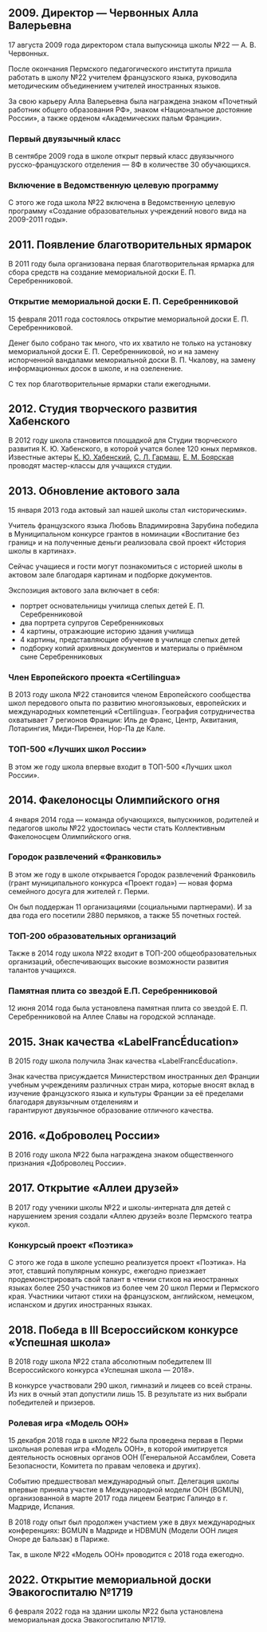 ## 2009. Директор — Червонных Алла Валерьевна

17 августа 2009 года директором стала выпускница школы №22 — А. В. Червонных.

После окончания Пермского педагогического института пришла работать в школу №22 учителем французского языка, руководила методическим объединением учителей иностранных языков. 

За свою карьеру Алла Валерьевна была награждена знаком «Почетный работник общего образования РФ», знаком «Национальное достояние России», а также орденом «Академических пальм Франции».

### Первый двуязычный класс

В сентябре 2009 года в школе открыт первый класс двуязычного русско-французского отделения — 8Ф в количестве 30 обучающихся.

### Включение в Ведомственную целевую программу

С этого же года школа №22 включена в Ведомственную целевую программу «Создание образовательных учреждений нового вида на 2009-2011 годы».

## 2011. Появление благотворительных ярмарок

В 2011 году была организована первая благотворительная ярмарка для сбора средств на создание мемориальной доски Е. П. Серебренниковой. 

### Открытие мемориальной доски Е. П. Серебренниковой

15 февраля 2011 года состоялось открытие мемориальной доски Е. П. Серебренниковой.

Денег было собрано так много, что их хватило не только на установку мемориальной доски Е. П. Серебренниковой, но и на замену испорченной вандалами мемориальной доски В. П. Чкалову, на замену информационных досок в школе, и на озеленение.

С тех пор благотворительные ярмарки стали ежегодными.

## 2012. Студия творческого развития Хабенского

В 2012 году школа становится площадкой для Студии творческого развития К. Ю. Хабенского, в которой учатся более 120 юных пермяков. Известные актеры [К. Ю. Хабенский](https://ru.wikipedia.org/wiki/%D0%A5%D0%B0%D0%B1%D0%B5%D0%BD%D1%81%D0%BA%D0%B8%D0%B9,_%D0%9A%D0%BE%D0%BD%D1%81%D1%82%D0%B0%D0%BD%D1%82%D0%B8%D0%BD_%D0%AE%D1%80%D1%8C%D0%B5%D0%B2%D0%B8%D1%87), [С. Л. Гармаш](https://ru.wikipedia.org/wiki/%D0%93%D0%B0%D1%80%D0%BC%D0%B0%D1%88,_%D0%A1%D0%B5%D1%80%D0%B3%D0%B5%D0%B9_%D0%9B%D0%B5%D0%BE%D0%BD%D0%B8%D0%B4%D0%BE%D0%B2%D0%B8%D1%87), [Е. М. Боярская](https://ru.wikipedia.org/wiki/%D0%91%D0%BE%D1%8F%D1%80%D1%81%D0%BA%D0%B0%D1%8F,_%D0%95%D0%BB%D0%B8%D0%B7%D0%B0%D0%B2%D0%B5%D1%82%D0%B0_%D0%9C%D0%B8%D1%85%D0%B0%D0%B9%D0%BB%D0%BE%D0%B2%D0%BD%D0%B0) проводят мастер-классы для учащихся студии.

## 2013. Обновление актового зала

15 января 2013 года актовый зал нашей школы стал «историческим».

Учитель французского языка Любовь Владимировна Зарубина победила в Муниципальном конкурсе грантов в номинации «Воспитание без границ» и на полученные деньги реализовала свой проект «История школы в картинах».

Сейчас учащиеся и гости могут познакомиться с историей школы в актовом зале благодаря картинам и подборке документов.

Экспозиция актового зала включает в себя:
- портрет основательницы училища слепых детей Е. П. Серебренниковой
- два портрета супругов Серебренниковых
- 4 картины, отражающие историю здания училища
- 4 картины, представляющие обучение в училище слепых детей
- подборку копий архивных документов и материалы о приёмном сыне Серебренниковых

### Член Европейского проекта «Certilingua»

В 2013 году школа №22 становится членом Европейского сообщества школ передового опыта по развитию многоязыковых, европейских и международных компетенций «Certilingua». География сотрудничества охватывает 7 регионов Франции: Иль де Франс, Центр, Аквитания, Лотарингия, Миди-Пиренеи, Нор-Па де Кале.

### ТОП-500 «Лучших школ России»

В этом же году школа впервые входит в ТОП-500 «Лучших школ России».

## 2014. Факелоносцы Олимпийского огня

4 января 2014 года — команда обучающихся, выпускников, родителей и педагогов школы №22 удостоилась чести стать Коллективным Факелоносцем Олимпийского огня.

### Городок развлечений «Франковиль»

В этом же году в школе открывается Городок развлечений Франковиль (грант муниципального конкурса «Проект года») — новая форма семейного досуга для жителей г. Перми. 

Он был поддержан 11 организациями (социальными партнерами). И за два года его посетили 2880 пермяков, а также 55 почетных гостей.

### ТОП-200 образовательных организаций

Также в 2014 году школа №22 входит в ТОП-200 общеобразовательных организаций, обеспечивающих высокие возможности развития талантов учащихся.

### Памятная плита со звездой Е.П. Серебренниковой

12 июня 2014 года была установлена памятная плита со звездой Е. П. Серебренниковой на Аллее Славы на городской эспланаде.

## 2015. Знак качества «LabelFrancÉducation»

В 2015 году школа получила Знак качества «LabelFrancÉducation». 

Знак качества присуждается Министерством иностранных дел Франции учебным учреждениям различных стран мира, которые вносят вклад в изучение французского языка и культуры Франции за её пределами благодаря двуязычным отделениям и гарантируют двуязычное образование отличного качества.

## 2016. «Доброволец России»

В 2016 году школа №22 была награждена знаком общественного признания «Доброволец России».

## 2017. Открытие «Аллеи друзей»

В 2017 году ученики школы №22 и школы-интерната для детей с нарушением зрения создали «Аллею друзей» возле Пермского театра кукол.

### Конкурсый проект «Поэтика»

С этого же года в школе успешно реализуется проект «Поэтика». На этот, ставший популярным конкурс, ежегодно приезжает продемонстрировать свой талант в чтении стихов на иностранных языках более 250 участников из более чем 20 школ Перми и Пермского края. Участники читают стихи на французском, английском, немецком, испанском и других иностранных языках.

## 2018. Победа в III Всероссийском конкурсе «Успешная школа»

В 2018 году школа №22 стала абсолютным победителем III Всероссийского конкурса «Успешная школа — 2018». 

В конкурсе участвовали 290 школ, гимназий и лицеев со всей страны. Из них в очный этап допустили лишь 15. В результате из них выбрали победителей и призеров.

### Ролевая игра «Модель ООН»

15 декабря 2018 года в школе №22 была проведена первая в Перми школьная ролевая игра «Модель ООН», в которой имитируется деятельность основных органов ООН (Генеральной Ассамблеи, Совета Безопасности, Комитета по правам человека и других).

Событию предшествовал международный опыт. Делегация школы впервые приняла участие в Международной модели ООН (BGMUN), организованной в марте 2017 года лицеем Беатрис Галиндо в г. Мадриде, Испания.

В 2018 году опыт был продолжен участием уже в двух международных конференциях: BGMUN в Мадриде и HDBMUN (Модели ООН лицея Оноре де Бальзак) в Париже. 

Так, в школе №22 «Модель ООН» проводится с 2018 года ежегодно.

## 2022. Открытие мемориальной доски Эвакогоспиталю №1719

6 февраля 2022 года на здании школы №22 была установлена мемориальная доска Эвакогоспиталю №1719.